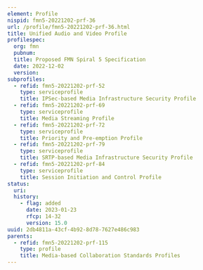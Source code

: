```yaml
---
element: Profile
nispid: fmn5-20221202-prf-36
url: /profile/fmn5-20221202-prf-36.html
title: Unified Audio and Video Profile
profilespec:
  org: fmn
  pubnum: 
  title: Proposed FMN Spiral 5 Specification
  date: 2022-12-02
  version: 
subprofiles:
  - refid: fmn5-20221202-prf-52
    type: serviceprofile
    title: IPSec-based Media Infrastructure Security Profile
  - refid: fmn5-20221202-prf-69
    type: serviceprofile
    title: Media Streaming Profile
  - refid: fmn5-20221202-prf-72
    type: serviceprofile
    title: Priority and Pre-emption Profile
  - refid: fmn5-20221202-prf-79
    type: serviceprofile
    title: SRTP-based Media Infrastructure Security Profile
  - refid: fmn5-20221202-prf-84
    type: serviceprofile
    title: Session Initiation and Control Profile
status:
  uri: 
  history: 
    - flag: added
      date: 2023-01-23
      rfcp: 14-32
      version: 15.0
uuid: 2db4811a-43cf-4b92-8d78-7627e486c983
parents:
  - refid: fmn5-20221202-prf-115
    type: profile
    title: Media-based Collaboration Standards Profiles
---
```


